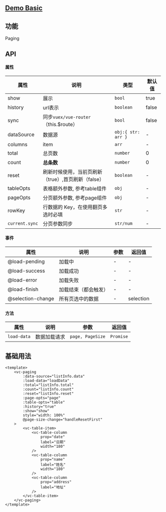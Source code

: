 ## [Demo Basic](https://wya-team.github.io/wya-vc/dist/paging/basic.html)
## 功能
Paging

## API

#### 属性

属性 | 说明 | 类型 | 默认值
---|---|---|---
show | 展示 | `bool` | true
history | url表示 | `boolean` | false
sync | 同步`vuex/vue-router`（this.$route） | `bool` | false
dataSource | 数据源 | `obj:{ str: arr }` | -
columns | item | `arr` | -
total | 总页数 | `number` | 0
count | **总条数** | `number` | 0
reset | 刷新时候使用，当前页刷新（true）,首页刷新（false） | `boolean` | -
tableOpts | 表格额外参数, 参考table组件 | `obj` | -
pageOpts | 分页额外参数, 参考page组件 | `obj` | -
rowKey | 行数据的 Key，在使用翻页多选时必填 | `str` | -
`current.sync` | 分页参数同步 | `str/num` | -

#### 事件

属性 | 说明 | 参数 | 返回值
---|---|---|---
@load-pending | 加载中 | - | -
@load-success | 加载成功 | - | -
@load-error | 加载失败 | - | -
@load-finish | 加载结束（都会触发） | - | -
@selection-change | 所有页选中的数据 | - | selection

#### 方法

属性 | 说明 | 参数 | 返回值
---|---|---|---
`load-data` | 数据加载请求 | `page, PageSize` | `Promise`

## 基础用法

```vue
<template>
	<vc-paging
		:data-source="listInfo.data"
		:load-data="loadData"
		:total="listInfo.total"
		:count="listInfo.count"
		:reset="listInfo.reset"
		:page-opts="page"
		:table-opts="table"
		:history="true"
		:show="show"
		style="width: 100%"
		@page-size-change="handleResetFirst"
	>
		<vc-table-item>
			<vc-table-column
				prop="date"
				label="日期"
				width="180"
			/>
			<vc-table-column
				prop="name"
				label="姓名"
				width="180"
			/>
			<vc-table-column
				prop="address"
				label="地址"
			/>
		</vc-table-item>
	</vc-paging>
</template>
```
